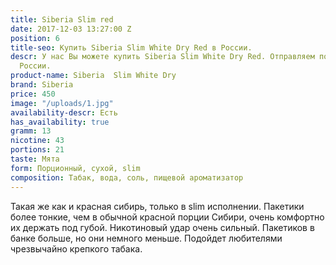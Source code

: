 ```yaml
---
title: Siberia Slim red
date: 2017-12-03 13:27:00 Z
position: 6
title-seo: Купить Siberia Slim White Dry Red в России.
descr: У нас Вы можете купить Siberia Slim White Dry Red. Отправляем по всей территории
  России.
product-name: Siberia  Slim White Dry
brand: Siberia
price: 450
image: "/uploads/1.jpg"
availability-descr: Есть
has_availability: true
gramm: 13
nicotine: 43
portions: 21
taste: Мята
form: Порционный, сухой, slim
composition: Табак, вода, соль, пищевой ароматизатор
---
```


Такая же как и красная сибирь, только в slim исполнении.
Пакетики более тонкие, чем в обычной красной порции Сибири, очень комфортно их держать под губой.
Никотиновый удар очень сильный.
Пакетиков в банке больше, но они немного меньше.
Подойдет любителями чрезвычайно крепкого табака.